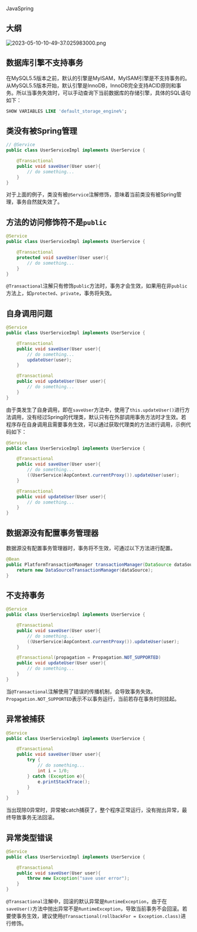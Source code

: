 JavaSpring
<a name="U7hKB"></a>
## 大纲
![2023-05-10-10-49-37.025983000.png](https://cdn.nlark.com/yuque/0/2023/png/396745/1683687370887-763bb02e-a942-4849-b7aa-5d918a406d07.png#averageHue=%23f7f7f7&clientId=u3bb89846-7435-4&from=ui&id=ufc93ee0e&originHeight=1034&originWidth=1080&originalType=binary&ratio=2.5&rotation=0&showTitle=false&size=3356696&status=done&style=none&taskId=u926c4c19-3879-4b60-b4af-497d9284387&title=)
<a name="AIiNX"></a>
## 数据库引擎不支持事务
在MySQL5.5版本之前，默认的引擎是MyISAM，MyISAM引擎是不支持事务的。从MySQL5.5版本开始，默认引擎是InnoDB，InnoDB完全支持ACID原则和事务。所以当事务失效时，可以手动查询下当前数据库的存储引擎，具体的SQL语句如下：
```sql
SHOW VARIABLES LIKE 'default_storage_engine%';
```
<a name="MLCba"></a>
## 类没有被Spring管理
```java
// @Service
public class UserServiceImpl implements UserService {

    @Transactional
    public void saveUser(User user){
        // do something...
    }
}
```
对于上面的例子，类没有被`@Service`注解修饰，意味着当前类没有被Spring管理，事务自然就失效了。
<a name="iR24K"></a>
## 方法的访问修饰符不是`public`
```java
@Service
public class UserServiceImpl implements UserService {

    @Transactional
    protected void saveUser(User user){
        // do something...
    }
}
```
`@Transactional`注解只有修饰`public`方法时，事务才会生效，如果用在非`public`方法上，如`protected`、`private`，事务将失效。
<a name="myH7q"></a>
## 自身调用问题
```java
@Service
public class UserServiceImpl implements UserService {

    @Transactional
    public void saveUser(User user){
        // do something...
        updateUser(user);
    }

    @Transactional
    public void updateUser(User user){
        // do something...
    }
}
```
由于类发生了自身调用，即在`saveUser`方法中，使用了`this.updateUser()`进行方法调用，没有经过Spring的代理类，默认只有在外部调用事务方法时才生效。若程序存在自身调用且需要事务生效，可以通过获取代理类的方法进行调用，示例代码如下：
```java
@Service
public class UserServiceImpl implements UserService {

    @Transactional
    public void saveUser(User user){
        // do something...
        ((UserService)AopContext.currentProxy()).updateUser(user);
    }

    @Transactional
    public void updateUser(User user){
        // do something...
    }
}
```
<a name="ejRHS"></a>
## 数据源没有配置事务管理器
数据源没有配置事务管理器时，事务将不生效，可通过以下方法进行配置。
```java
@Bean
public PlatformTransactionManager transactionManager(DataSource dataSource) {
    return new DataSourceTransactionManager(dataSource);
}
```
<a name="BjWBX"></a>
## 不支持事务
```java
@Service
public class UserServiceImpl implements UserService {

    @Transactional
    public void saveUser(User user){
        // do something...
        ((UserService)AopContext.currentProxy()).updateUser(user);
    }

    @Transactional(propagation = Propagation.NOT_SUPPORTED)
    public void updateUser(User user){
        // do something...
    }
}
```
当`@Transactional`注解使用了错误的传播机制，会导致事务失效。`Propagation.NOT_SUPPORTED`表示不以事务运行，当前若存在事务时则挂起。
<a name="z37CL"></a>
## 异常被捕获
```java
@Service
public class UserServiceImpl implements UserService {

    @Transactional
    public void saveUser(User user){
        try {
            // do something...
            int i = 1/0;
        } catch (Exception e){
            e.printStackTrace();
        }
    }
}
```
当出现除0异常时，异常被catch捕获了，整个程序正常运行，没有抛出异常，最终导致事务无法回滚。
<a name="edS57"></a>
## 异常类型错误
```java
@Service
public class UserServiceImpl implements UserService {

    @Transactional
    public void saveUser(User user){
        throw new Exception("save user error");
    }
}
```
`@Transactional`注解中，回滚的默认异常是`RuntimeException`，由于在`saveUser()`方法中抛出异常不是`RuntimeException`，导致当前事务不会回滚。若要使事务生效，建议使用`@Transactional(rollbackFor = Exception.class)`进行修饰。
